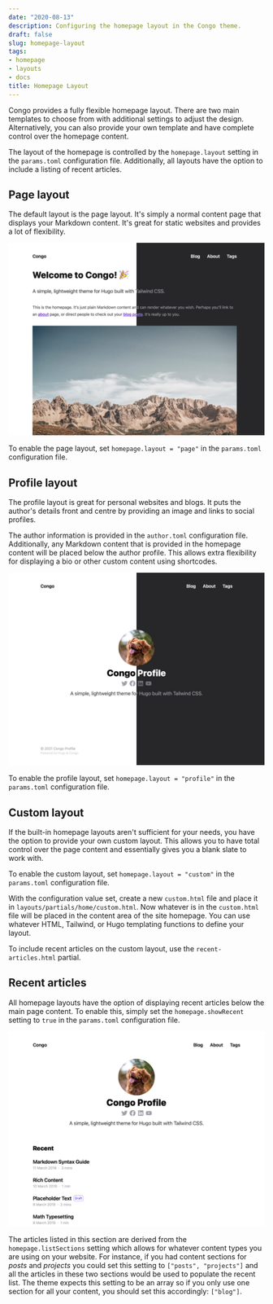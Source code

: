 ```yaml
---
date: "2020-08-13"
description: Configuring the homepage layout in the Congo theme.
draft: false
slug: homepage-layout
tags:
- homepage
- layouts
- docs
title: Homepage Layout
---
```


Congo provides a fully flexible homepage layout. There are two main templates to choose from with additional settings to adjust the design. Alternatively, you can also provide your own template and have complete control over the homepage content.

The layout of the homepage is controlled by the `homepage.layout` setting in the `params.toml` configuration file. Additionally, all layouts have the option to include a listing of recent articles.

## Page layout

The default layout is the page layout. It's simply a normal content page that displays your Markdown content. It's great for static websites and provides a lot of flexibility.

![Profile layout](home-page.jpg)

To enable the page layout, set `homepage.layout = "page"` in the `params.toml` configuration file.

## Profile layout

The profile layout is great for personal websites and blogs. It puts the author's details front and centre by providing an image and links to social profiles.

The author information is provided in the `author.toml` configuration file. Additionally, any Markdown content that is provided in the homepage content will be placed below the author profile. This allows extra flexibility for displaying a bio or other custom content using shortcodes.

![Profile layout](home-profile.jpg)

To enable the profile layout, set `homepage.layout = "profile"` in the `params.toml` configuration file.

## Custom layout

If the built-in homepage layouts aren't sufficient for your needs, you have the option to provide your own custom layout. This allows you to have total control over the page content and essentially gives you a blank slate to work with.

To enable the custom layout, set `homepage.layout = "custom"` in the `params.toml` configuration file.

With the configuration value set, create a new `custom.html` file and place it in `layouts/partials/home/custom.html`. Now whatever is in the `custom.html` file will be placed in the content area of the site homepage. You can use whatever HTML, Tailwind, or Hugo templating functions to define your layout.

To include recent articles on the custom layout, use the `recent-articles.html` partial.

## Recent articles

All homepage layouts have the option of displaying recent articles below the main page content. To enable this, simply set the `homepage.showRecent` setting to `true` in the `params.toml` configuration file.

![Profile layout with recent articles](home-profile-list.jpg)

The articles listed in this section are derived from the `homepage.listSections` setting which allows for whatever content types you are using on your website. For instance, if you had content sections for _posts_ and _projects_ you could set this setting to `["posts", "projects"]` and all the articles in these two sections would be used to populate the recent list. The theme expects this setting to be an array so if you only use one section for all your content, you should set this accordingly: `["blog"]`.
